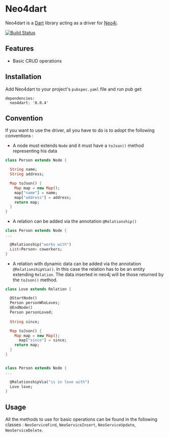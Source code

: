 Neo4dart
========

Neo4dart is a [Dart](https://www.dartlang.org) library acting as a driver for 
[Neo4j](http://neo4j.com/).

[![Build Status](https://drone.io/github.com/mmaquevice/neo4dart/status.png)](https://drone.io/github.com/mmaquevice/neo4dart/latest)

## Features

* Basic CRUD operations

## Installation 

Add Neo4dart to your project's `pubspec.yaml` file and run pub get:

    dependencies:
      neo4dart: '0.0.4'
      
## Convention

If you want to use the driver, all you have to do is to adopt the following conventions :

* A node must extends `Node` and it must have a `toJson()` method representing his data

```dart
class Person extends Node {

  String name;
  String address;

  Map toJson() {
    Map map = new Map();
    map["name"] = name;
    map["address"] = address;
    return map;
  }
}
```

* A relation can be added via the annotation `@Relationship()`

```dart
class Person extends Node {
...

  @Relationship("works with")
  List<Person> coworkers;
}
```

* A relation with dynamic data can be added via the annotation `@RelationshipVia()`. In this case the relation has to be an entity extending `Relation`. The data inserted in neo4j will be those returned by the `toJson()` method.

```dart
class Love extends Relation {

  @StartNode()
  Person personWhoLoves;
  @EndNode()
  Person personLoved;
  
  String since;

  Map toJson() {
    Map map = new Map();
      map["since"] = since;    
    return map;
  }
}


class Person extends Node {
...

  @RelationshipVia("is in love with")
  Love love;
}
```

## Usage

All the methods to use for basic operations can be found in the following classes : `NeoServiceFind`, `NeoServiceInsert`, `NeoServiceUpdate`, `NeoServiceDelete`.
